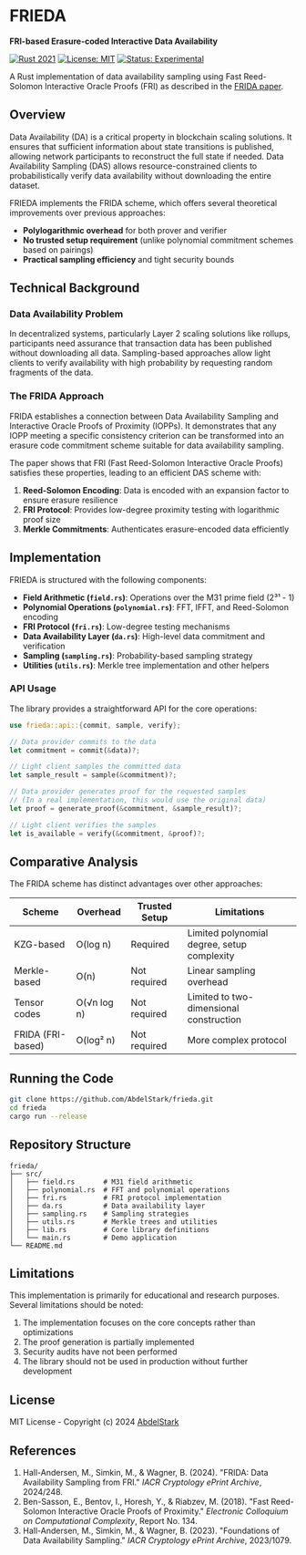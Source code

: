 # FRIEDA

**FRI-based Erasure-coded Interactive Data Availability**

[![Rust 2021](https://img.shields.io/badge/Rust-2021-orange.svg)](https://www.rust-lang.org/)
[![License: MIT](https://img.shields.io/badge/License-MIT-blue.svg)](https://opensource.org/licenses/MIT)
[![Status: Experimental](https://img.shields.io/badge/Status-Experimental-yellow.svg)](https://github.com/AbdelStark/frieda)

A Rust implementation of data availability sampling using Fast Reed-Solomon Interactive Oracle Proofs (FRI) as described in the [FRIDA paper](https://eprint.iacr.org/2024/248).

## Overview

Data Availability (DA) is a critical property in blockchain scaling solutions. It ensures that sufficient information about state transitions is published, allowing network participants to reconstruct the full state if needed. Data Availability Sampling (DAS) allows resource-constrained clients to probabilistically verify data availability without downloading the entire dataset.

FRIEDA implements the FRIDA scheme, which offers several theoretical improvements over previous approaches:

- **Polylogarithmic overhead** for both prover and verifier
- **No trusted setup requirement** (unlike polynomial commitment schemes based on pairings)
- **Practical sampling efficiency** and tight security bounds

## Technical Background

### Data Availability Problem

In decentralized systems, particularly Layer 2 scaling solutions like rollups, participants need assurance that transaction data has been published without downloading all data. Sampling-based approaches allow light clients to verify availability with high probability by requesting random fragments of the data.

### The FRIDA Approach

FRIDA establishes a connection between Data Availability Sampling and Interactive Oracle Proofs of Proximity (IOPPs). It demonstrates that any IOPP meeting a specific consistency criterion can be transformed into an erasure code commitment scheme suitable for data availability sampling.

The paper shows that FRI (Fast Reed-Solomon Interactive Oracle Proofs) satisfies these properties, leading to an efficient DAS scheme with:

1. **Reed-Solomon Encoding**: Data is encoded with an expansion factor to ensure erasure resilience
2. **FRI Protocol**: Provides low-degree proximity testing with logarithmic proof size
3. **Merkle Commitments**: Authenticates erasure-encoded data efficiently

## Implementation

FRIEDA is structured with the following components:

- **Field Arithmetic (`field.rs`)**: Operations over the M31 prime field (2³¹ - 1)
- **Polynomial Operations (`polynomial.rs`)**: FFT, IFFT, and Reed-Solomon encoding
- **FRI Protocol (`fri.rs`)**: Low-degree testing mechanisms
- **Data Availability Layer (`da.rs`)**: High-level data commitment and verification
- **Sampling (`sampling.rs`)**: Probability-based sampling strategy
- **Utilities (`utils.rs`)**: Merkle tree implementation and other helpers

### API Usage

The library provides a straightforward API for the core operations:

```rust
use frieda::api::{commit, sample, verify};

// Data provider commits to the data
let commitment = commit(&data)?;

// Light client samples the committed data
let sample_result = sample(&commitment)?;

// Data provider generates proof for the requested samples
// (In a real implementation, this would use the original data)
let proof = generate_proof(&commitment, &sample_result)?;

// Light client verifies the samples
let is_available = verify(&commitment, &proof)?;
```

## Comparative Analysis

The FRIDA scheme has distinct advantages over other approaches:

| Scheme | Overhead | Trusted Setup | Limitations |
|--------|----------|---------------|-------------|
| KZG-based | O(log n) | Required | Limited polynomial degree, setup complexity |
| Merkle-based | O(n) | Not required | Linear sampling overhead |
| Tensor codes | O(√n log n) | Not required | Limited to two-dimensional construction |
| FRIDA (FRI-based) | O(log² n) | Not required | More complex protocol |

## Running the Code

```bash
git clone https://github.com/AbdelStark/frieda.git
cd frieda
cargo run --release
```

## Repository Structure

```
frieda/
├── src/
│   ├── field.rs       # M31 field arithmetic
│   ├── polynomial.rs  # FFT and polynomial operations
│   ├── fri.rs         # FRI protocol implementation
│   ├── da.rs          # Data availability layer
│   ├── sampling.rs    # Sampling strategies
│   ├── utils.rs       # Merkle trees and utilities
│   ├── lib.rs         # Core library definitions
│   └── main.rs        # Demo application
└── README.md
```

## Limitations

This implementation is primarily for educational and research purposes. Several limitations should be noted:

1. The implementation focuses on the core concepts rather than optimizations
2. The proof generation is partially implemented
3. Security audits have not been performed
4. The library should not be used in production without further development

## License

MIT License - Copyright (c) 2024 [AbdelStark](https://github.com/AbdelStark)

## References

1. Hall-Andersen, M., Simkin, M., & Wagner, B. (2024). "FRIDA: Data Availability Sampling from FRI." *IACR Cryptology ePrint Archive*, 2024/248.
2. Ben-Sasson, E., Bentov, I., Horesh, Y., & Riabzev, M. (2018). "Fast Reed-Solomon Interactive Oracle Proofs of Proximity." *Electronic Colloquium on Computational Complexity*, Report No. 134.
3. Hall-Andersen, M., Simkin, M., & Wagner, B. (2023). "Foundations of Data Availability Sampling." *IACR Cryptology ePrint Archive*, 2023/1079.
